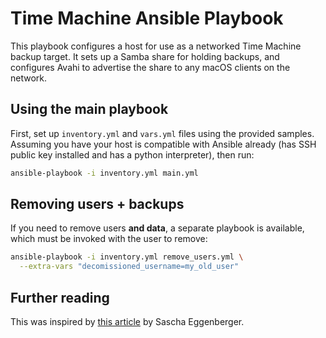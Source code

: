 # Time Machine Ansible Playbook

This playbook configures a host for use as a networked Time Machine backup target. It sets up a Samba share for holding backups, and configures Avahi to advertise the share to any macOS clients on the network.

## Using the main playbook

First, set up `inventory.yml` and `vars.yml` files using the provided samples. Assuming you have your host is compatible with Ansible already (has SSH public key installed and has a python interpreter), then run:

```bash
ansible-playbook -i inventory.yml main.yml
```

## Removing users + backups

If you need to remove users **and data**, a separate playbook is available, which must be invoked with the user to remove:

```bash
ansible-playbook -i inventory.yml remove_users.yml \
  --extra-vars "decomissioned_username=my_old_user"
```

## Further reading

This was inspired by [this article](https://saschaeggi.medium.com/use-a-raspberry-pi-4-for-time-machine-works-with-big-sur-1e66a9650789) by Sascha Eggenberger.
